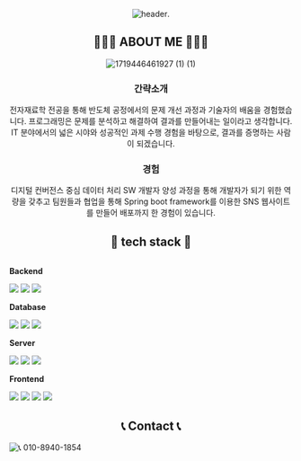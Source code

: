 <div align="center">
  
![header](https://capsule-render.vercel.app/api?type=rounded&color=timeGradient&text=안녕하세요%20이정우입니다%20👋&animation=twinkling&fontSize=40&fontAlignY=50&fontAlign=50&height=180).

## 👩🏻‍💻 ABOUT ME 👩🏻‍💻
![1719446461927 (1) (1)](https://github.com/user-attachments/assets/977de55f-379d-4d21-825d-4e1cdf901692)
### 간략소개
전자재료학 전공을 통해 반도체 공정에서의 문제 개선 과정과 기술자의 배움을 경험했습니다. 
프로그래밍은 문제를 분석하고 해결하여 결과를 만들어내는 일이라고 생각합니다.
IT 분야에서의 넓은 시야와 성공적인 과제 수행 경험을 바탕으로, 결과를 증명하는 사람이 되겠습니다.
### 경험
디지털 컨버전스 중심 데이터 처리 SW 개발자 양성 과정을 통해 개발자가 되기 위한 역량을 갖추고 
팀원들과 협업을 통해 Spring boot framework를 이용한 SNS 웹사이트를 만들어 배포까지 한 경험이 있습니다.


## 🔨 tech stack 🔨

<div style="display:flex; flex-direction:column; align-items:flex-start;">
    <!-- Backend -->
    <p><strong>Backend</strong></p>
    <div>
        <img src="https://img.shields.io/badge/Java-007396?style=for-the-badge&logo=Java&logoColor=white"> 
        <img src="https://img.shields.io/badge/Spring -6DB33F?style=for-the-badge&logo=spring&logoColor=white"> 
        <img src="https://img.shields.io/badge/Spring Boot-6DB33F?style=for-the-badge&logo=spring boot&logoColor=white"> 
    </div>
    <!-- Database -->
    <p><strong>Database</strong></p>
    <div>
        <img src="https://img.shields.io/badge/oracle-F80000?style=for-the-badge&logo=oracle&logoColor=white"> 
        <img src="https://img.shields.io/badge/mysql-4479A1?style=for-the-badge&logo=mysql&logoColor=white"> 
      <img src="https://img.shields.io/badge/mariaDB-003545?style=for-the-badge&logo=mariaDB&logoColor=white"/>
    </div>
    <!-- Server -->
    <p><strong>Server</strong></p>
    <div>
        <img src="https://img.shields.io/badge/linux-FCC624?style=for-the-badge&logo=linux&logoColor=black"> 
        <img src="https://img.shields.io/badge/apache tomcat-F8DC75?style=for-the-badge&logo=apachetomcat&logoColor=black">
      <img src="https://img.shields.io/badge/google%20cloud%20Platform-4285F4?style=for-the-badge&logo=googlecloud&logoColor=white">
    </div>
    <!-- Frontend -->
    <p><strong>Frontend</strong></p>
    <div>
        <img src="https://img.shields.io/badge/html5-E34F26?style=flat-square&logo=html5&logoColor=white"> 
        <img src="https://img.shields.io/badge/css-1572B6?style=flat-square&logo=css3&logoColor=white"> 
        <img src="https://img.shields.io/badge/javascript-F7DF1E?style=flat-square&logo=javascript&logoColor=black"> 
        <img src="https://img.shields.io/badge/bootstrap-7952B3?style=flat-square&logo=bootstrap&logoColor=white">
    </div>
</div>

## 📞 Contact 📞
<div style="display:flex; flex-direction:row;">
    <a href="mailto:challe0124@gmail.com">
        <img src="https://img.shields.io/badge/Gmail-EA4335?style=for-the-badge&logo=Gmail&logoColor=white"> 
    </a>
<div>📞 010-8940-1854</div>
</div>
</div>


<!--
**RobotChalle/RobotChalle** is a ✨ _special_ ✨ repository because its `README.md` (this file) appears on your GitHub profile.

Here are some ideas to get you started:

- 🔭 I’m currently working on ...
- 🌱 I’m currently learning ...
- 👯 I’m looking to collaborate on ...
- 🤔 I’m looking for help with ...
- 💬 Ask me about ...
- 📫 How to reach me: ...
- 😄 Pronouns: ...
- ⚡ Fun fact: ...
-->
